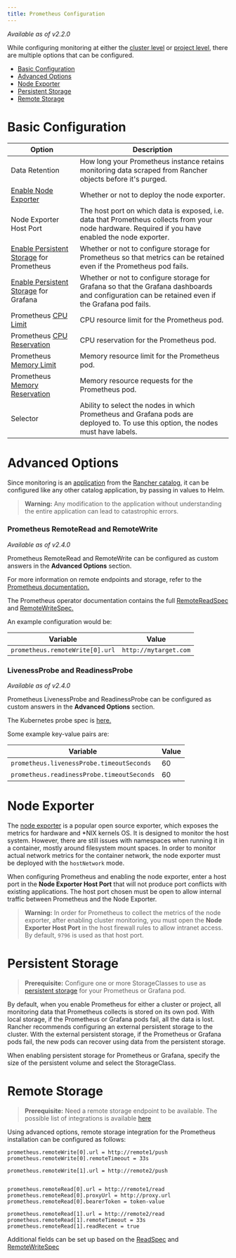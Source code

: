```yaml
---
title: Prometheus Configuration
---
```


_Available as of v2.2.0_

While configuring monitoring at either the [cluster level](../../../pages-for-subheaders/cluster-monitoring.md) or [project level](./project-monitoring.md), there are multiple options that can be configured.

- [Basic Configuration](#basic-configuration)
- [Advanced Options](#advanced-options)
- [Node Exporter](#node-exporter)
- [Persistent Storage](#persistent-storage)
- [Remote Storage](#remote-storage)

# Basic Configuration

Option | Description
-------|-------------
Data Retention | How long your Prometheus instance retains monitoring data scraped from Rancher objects before it's purged.
[Enable Node Exporter](#node-exporter) | Whether or not to deploy the node exporter.
Node Exporter Host Port | The host port on which data is exposed, i.e. data that Prometheus collects from your node hardware. Required if you have enabled the node exporter.
[Enable Persistent Storage](#persistent-storage) for Prometheus | Whether or not to configure storage for Prometheus so that metrics can be retained even if the Prometheus pod fails.
[Enable Persistent Storage](#persistent-storage) for Grafana | Whether or not to configure storage for Grafana so that the Grafana dashboards and configuration  can be retained even if the Grafana pod fails.
Prometheus [CPU Limit](https://kubernetes.io/docs/concepts/configuration/manage-compute-resources-container/#meaning-of-cpu) |  CPU resource limit for the Prometheus pod.
Prometheus [CPU Reservation](https://kubernetes.io/docs/concepts/configuration/manage-compute-resources-container/#meaning-of-cpu) | CPU reservation for the Prometheus pod.
Prometheus [Memory Limit](https://kubernetes.io/docs/concepts/configuration/manage-compute-resources-container/#meaning-of-memory) | Memory resource limit for the Prometheus pod.
Prometheus [Memory Reservation](https://kubernetes.io/docs/concepts/configuration/manage-compute-resources-container/#meaning-of-memory) | Memory resource requests for the Prometheus pod.
Selector | Ability to select the nodes in which Prometheus and Grafana pods are deployed to. To use this option, the nodes must have labels.

# Advanced Options

Since monitoring is an [application](https://github.com/rancher/system-charts/tree/dev/charts/rancher-monitoring) from the [Rancher catalog](../../../pages-for-subheaders/helm-charts-in-rancher.md), it can be configured like any other catalog application, by passing in values to Helm.

> **Warning:** Any modification to the application without understanding the entire application can lead to catastrophic errors.

### Prometheus RemoteRead and RemoteWrite

_Available as of v2.4.0_

Prometheus RemoteRead and RemoteWrite can be configured as custom answers in the **Advanced Options** section.

For more information on remote endpoints and storage, refer to the [Prometheus documentation.](https://prometheus.io/docs/operating/integrations/#remote-endpoints-and-storage)

The Prometheus operator documentation contains the full [RemoteReadSpec](https://github.com/prometheus-operator/prometheus-operator/blob/master/Documentation/api.md#remotereadspec) and [RemoteWriteSpec.](https://github.com/prometheus-operator/prometheus-operator/blob/master/Documentation/api.md#remotewritespec)

An example configuration would be:

| Variable | Value |
|--------------|------------|
|  `prometheus.remoteWrite[0].url` | `http://mytarget.com` |

### LivenessProbe and ReadinessProbe

_Available as of v2.4.0_

Prometheus LivenessProbe and ReadinessProbe can be configured as custom answers in the **Advanced Options** section.

The Kubernetes probe spec is [here.](https://v1-17.docs.kubernetes.io/docs/reference/generated/kubernetes-api/v1.17/#probe-v1-core)

Some example key-value pairs are:

| Variable | Value |
|--------------|------------|
| `prometheus.livenessProbe.timeoutSeconds` | 60 |
| `prometheus.readinessProbe.timeoutSeconds` | 60 |

# Node Exporter

The [node exporter](https://github.com/prometheus/node_exporter/blob/master/README.md) is a popular open source exporter, which exposes the metrics for hardware and \*NIX kernels OS. It is designed to monitor the host system. However, there are still issues with namespaces when running it in a container, mostly around filesystem mount spaces. In order to monitor actual network metrics for the container network, the node exporter must be deployed with the `hostNetwork` mode.

When configuring Prometheus and enabling the node exporter, enter a host port in the **Node Exporter Host Port** that will not produce port conflicts with existing applications. The host port chosen must be open to allow internal traffic between Prometheus and the Node Exporter.

>**Warning:** In order for Prometheus to collect the metrics of the node exporter, after enabling cluster monitoring, you must open the <b>Node Exporter Host Port</b> in the host firewall rules to allow intranet access. By default, `9796` is used as that host port.

# Persistent Storage

>**Prerequisite:** Configure one or more StorageClasses to use as [persistent storage](../../../pages-for-subheaders/create-kubernetes-persistent-storage.md) for your Prometheus or Grafana pod.

By default, when you enable Prometheus for either a cluster or project, all monitoring data that Prometheus collects is stored on its own pod. With local storage, if the Prometheus or Grafana pods fail, all the data is lost. Rancher recommends configuring an external persistent storage to the cluster. With the external persistent storage, if the Prometheus or Grafana pods fail, the new pods can recover using data from the persistent storage.

When enabling persistent storage for Prometheus or Grafana, specify the size of the persistent volume and select the StorageClass.

# Remote Storage

>**Prerequisite:** Need a remote storage endpoint to be available. The possible list of integrations is available [here](https://prometheus.io/docs/operating/integrations/)

Using advanced options, remote storage integration for the Prometheus installation can be configured as follows:

```
prometheus.remoteWrite[0].url = http://remote1/push
prometheus.remoteWrite[0].remoteTimeout = 33s

prometheus.remoteWrite[1].url = http://remote2/push


prometheus.remoteRead[0].url = http://remote1/read
prometheus.remoteRead[0].proxyUrl = http://proxy.url
prometheus.remoteRead[0].bearerToken = token-value

prometheus.remoteRead[1].url = http://remote2/read
prometheus.remoteRead[1].remoteTimeout = 33s
prometheus.remoteRead[1].readRecent = true
```

Additional fields can be set up based on the [ReadSpec](https://github.com/coreos/prometheus-operator/blob/master/Documentation/api.md#remotereadspec) and [RemoteWriteSpec](https://github.com/coreos/prometheus-operator/blob/master/Documentation/api.md#remotewritespec)
